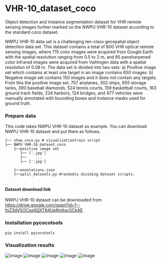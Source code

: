 # VHR-10_dataset_coco
Object detection and instance segmentation dataset for VHR remote sensing images further marked on the NWPU VHR-10 dataset according to the standard coco dataset.

NWPU VHR-10 data set is a challenging ten-class geospatial object detection data set. This dataset contains a total of 800 VHR optical remote sensing images, where 715 color images were acquired from Google Earth with the spatial resolution ranging from 0.5 to 2 m, and 85 pansharpened color infrared images were acquired from Vaihingen data with a spatial resolution of 0.08 m. The data set is divided into two sets: a) Positive image set which contains at least one target in an image contains 650 images. b) Negative image set contains 150 images and it does not contain any targets. From this the positive image set, 757 airplanes, 302 ships, 655 storage tanks, 390 baseball diamonds, 524 tennis courts, 159 basketball courts, 163 ground track fields, 224 harbors, 124 bridges, and 477 vehicles were manually annotated with bounding boxes and instance masks used for ground truth.

### Prepare data

This code takes NWPU VHR-10 dataset as example. You can download NWPU VHR-10 dataset and put them as follows. 

```
├── show_coco.py # visualizationtrain script
├── NWPU VHR-10_dataset_coco
    ├──positive image set
       ├── ['.jpg']
       ├──    ...
       ├── ['.jpg']
	
    ├──annotations.json	
    ├──split_datasets.py #randomly dividing dataset scripts.
	
```
#### Dataset download link

NWPU VHR-10 dataset can be downloaded from https://drive.google.com/open?id=1--foZ3dV5OCsqXQXT84UeKtrAqc5CkAE


### Installation pycocotools

```
pip install pycocotools
```

### Visualization results

![image](https://github.com/chaozhong2010/VHR-10_dataset_coco/blob/master/pictures/Figure_1.png)
![image](https://github.com/chaozhong2010/VHR-10_dataset_coco/blob/master/pictures/Figure_2.png)
![image](https://github.com/chaozhong2010/VHR-10_dataset_coco/blob/master/pictures/Figure_3.png)
![image](https://github.com/chaozhong2010/VHR-10_dataset_coco/blob/master/pictures/Figure_4.png)
![image](https://github.com/chaozhong2010/VHR-10_dataset_coco/blob/master/pictures/Figure_5.png)


